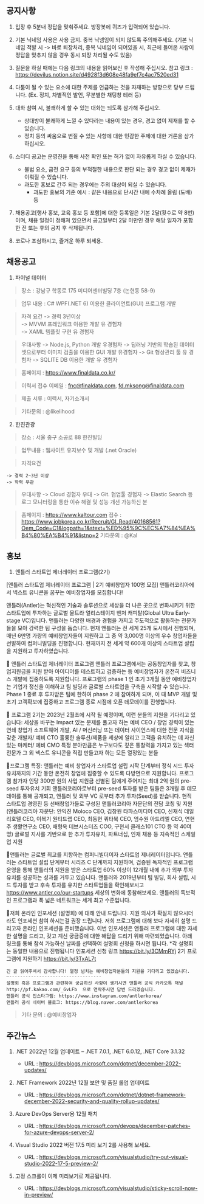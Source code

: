 ## 공지사항
1) 입장 후 5분내 정답을 맞춰주세요. 방장봇에 퀴즈가 입력되어 있습니다.

2) 기본 닉네임 사용은 사용 금지. 중복 닉넴임이 되지 않도록 주의해주세요.
   (기본 닉네임 적발 시 -> 바로 퇴장처리, 중복 닉네임이 되어있을 시, 최근에 들어온 사람이 정답을 맞추지 않을 경우 동시 퇴장 처리될 수도 있음)

3) 질문을 하실 때에는 다음 링크의 내용을 읽어보신 후 작성해 주십시오.
   참고 링크 : https://devilus.notion.site/d4928f3d608e48fa9ef7c4ac7520ed31

4) 다툼이 될 수 있는 요소에 대한 주제를 언급하는 것을 자재하는 방향으로 당부 드립니다.
   (Ex. 정치, 차별적인 발언, 무분별한 채팅창 테러 등)

5) 대화 참여 시, 불쾌하게 할 수 있는 대화는 되도록 삼가해 주십시오.
    - 상대방이 불쾌하게 느낄 수 있다라는 내용이 있는 경우, 경고 없이 제재를 할 수 있습니다.
    - 정치 등의 싸움으로 번질 수 있는 사항에 대한 민감한 주제에 대한 거론을 삼가하십시오.

6) 스터디 공고는 운영진을 통해 사전 확인 또는 허가 없이 자유롭게 하실 수 있습니다.
    - 불법 요소, 금전 요구 등의 부적절한 내용으로 판단 되는 경우 경고 없이 제재가 이뤄질 수 있습니다.
    - 과도한 홍보로 간주 되는 경우에는 주의 대상이 되실 수 있습니다.
        * 과도한 홍보의 기준 예시 : 같은 내용으로 단시간 내에 수차례 올림 (도배) 등

7) 채용공고[행사 홍보, 교육 홍보 등 포함]에 대한 등록일은 기본 2달(횟수로 약 8번)이며,
   채용 일정이 정해져 있으면서 공고일부터 2달 미만인 경우 해당 일자가 포함한 전 또는 후의 공지 후 삭제됩니다.

8) 코로나 조심하시고, 즐거운 하루 되세용.


## 채용공고
1) 파이널 데이터
    
  > 장소 : 강남구 학동로 175 미디어센터빌딩 7층 (논현동 58-9)
    
  > 업무 내용 : C# WPF(.NET 6) 이용한 클라이언트(GUI) 프로그램 개발          
        
  > 자격 요건
    -> 경력 3년이상         
    -> MVVM 프레임워크 이용한 개발 유 경험자                    
    -> XAML 템플릿 구현 유 경험자               

  > 우대사항
    -> Node.js, Python 개발 유경험자
    -> 딥러닝 기반의 학습된 데이터셋으로부터 이미지 검출을 이용한 GUI 개발 유경험자
    -> Git 형상관리 툴 유 경험자
    -> SQLITE DB 이용한 개발 유 경험자

  > 홈페이지 :  https://www.finaldata.co.kr/
   
  > 이력서 접수 이메일 :  fnc@finaldata.com, fd.mksong@finaldata.com
   
  > 제출 서류 : 이력서, 자기소개서   
   
  > 기타문의 : @likelihood

2) 한진관광

  > 장소 : 서울 중구 소공로 88 한진빌딩

  > 업무내용 : 웹사이트 유지보수 및 개발 (.net Oracle)

  > 자격요건

    -> 경력 2~3년 이상
    -> 학력 무관
    
  > 우대사항
    -> Cloud 경험자 우대
    -> Git. 협업툴 경험자
    -> Elastic Search 등 로그 모니터링을 통한 이슈 해결 및 성능 개선 가능하신 분
    
  > 홈페이지 : https://www.kaltour.com
  > 접수 : https://www.jobkorea.co.kr/Recruit/GI_Read/40168561?Oem_Code=C1&logpath=1&stext=%ED%95%9C%EC%A7%84%EA%B4%80%EA%B4%91&listno=2
  > 기타문의 : @Kal


## 홍보
1) 엔틀러 스타트업 제너레이터 프로그램(2기)

  [앤틀러 스타트업 제너레이터 프로그램 | 2기 예비창업자 100명 모집]
  앤틀러코리아에서 넥스트 유니콘을 꿈꾸는 예비창업자를 모집합니다!
 
  앤틀러(Antler)는 혁신적인 기술과 솔루션으로 세상을 더 나은 곳으로 변화시키기 위한 스타트업에 투자하는 글로벌 울트라 얼리스테이지 벤처 캐피탈(Global Ultra Early-stage VC)입니다. 앤틀러는 다양한 배경과 경험을 가지고 주도적으로 활동하는 전문가들을 모아 강력한 팀 구성을 돕습니다. 현재 앤틀러는 전 세계 25개 도시에서 진행되며, 매년 6만명 가량의 예비창업자들이 지원하고 그 중 약 3,000명 이상의 우수 창업자들을 선발하여 컴퍼니빌딩을 진행합니다. 현재까지 전 세계 약 600개 이상의 스타트업 설립을 지원하고 투자하였습니다.
 
  🔻 앤틀러 스타트업 제너레이터 프로그램
  앤틀러 프로그램에서는 공동창업자를 찾고, 창업지원금을 지원 받아 아이디어를 테스트하고 검증하는 등 예비창업자가 온전히 비즈니스 개발에 집중하도록 지원합니다. 프로그램의 phase 1 인 초기 3개월 동안 예비창업자는 기업가 정신을 이해하고 팀 빌딩과 글로벌 스타트업을 구축을 시작할 수 있습니다. Phase 1 종료 후 투자받은 팀에 한하여 phase 2 에 참여하게 되며, 이 때 MVP 개발 및 초기 고객확보에 집중하고 프로그램 종료 시점에 오픈 데모데이를 진행합니다.
 
  🔻 프로그램 2기는 2023년 2월초에 시작 될 예정이며, 이런 분들의 지원을 기다리고 있습니다:
    세상을 바꾸는 Impact 있는 문제를 풀고자 하는 예비 CEO / 창업 경력이 있는 연쇄 창업가
    소프트웨어 개발, AI / 머신러닝 또는 데이터 사이언스에 대한 전문 지식을 갖춘 개발자/ 예비 CTO
    훌륭한 솔루션/제품을 세상에 알리고 고객을 유치하는 데 자신있는 마케터/ 예비 CMO
    특정 분야만큼은 누구보다도 깊은 통찰력을 가지고 있는 섹터 전문가
    그 외 넥스트 유니콘을 직접 만들고자 하는 모든 열정있는 분들

  🔻프로그램 특징: 앤틀러는 예비 창업자가 스타트업 설립 시작 단계부터 정식 시드 투자 유치까지의 기간 동안 온전히 창업에 집중할 수 있도록 다방면으로 지원합니다.
    프로그램 참가자 인당 300만 원의 사업 지원금
    선별된 팀에게 주어지는 최대 2억 원의 pre-seed 투자유치 기회
    앤틀러코리아로부터 pre-seed 투자를 받은 팀들은 3개월 후 데모데이를 통해 공개되고, 앤틀러 및 외부 VC 로부터 추가 투자(Seed)를 받습니다.
    현직 스타트업 경영진 등 선배창업가들로 구성된 앤틀러코리아 자문단의 전담 코칭 및 지원
    (앤틀러코리아 자문단: 안익진 Moloco CEO, 김창원 타파스미디어 CEO, 신재식 데일리호텔 CEO, 이복기 원티드랩 CEO, 최동현 쿼타북 CEO, 엄수원 아드리엘 CEO, 연현주 생활연구소 CEO, 배형욱 데브시스터즈 COO, 구현서 클래스101 CTO 등 약 40여명)
    글로벌 지사를 기반으로 한 추가 투자유치, 파트너십, 인재 채용 등 지속적인 스케일업 지원

  🔻앤틀러는 글로벌 최고를 지향하는 컴퍼니빌더이자 스타트업 제너레이터입니다.
    앤틀러는 스타트업 설립 단계부터 시리즈 C 단계까지 지원하며, 검증된 독자적인 프로그램 운영을 통해 앤틀러의 지원을 받은 스타트업 60% 이상이 12개월 내에 추가 외부 투자유치를 성공하는 성과를 거두고 있습니다.
    앤틀러와 2019년부터 팀 빌딩, 회사 설립, 시드 투자를 받고 후속 투자를 유치한 스타트업들을 확인해보시고 https://www.antler.co/our-startups 세상의 변화에 동참해보세요. 앤틀러의 독보적인 프로그램과 폭 넓은 네트워크는 세계 최고 수준입니다.


  🔻저희 온라인 인포세션 (설명회) 에 대해 안내 드립니다. 지원 의사가 확실치 않으시더라도 인포세션 참여 하시는걸 권장 드립니다. 
    저희 프로그램에 대해 보다 자세히 설명 드리고자 온라인 인포세션을 준비했습니다. 이번 인포세션은 앤틀러 프로그램에 대한 자세한 설명을 드리고, 갖고 계신 궁금증에 대한 해답을 드리기 위해 마련되었습니다.
    아래 링크를 통해 참석 가능하신 날짜를 선택하여 설명회 신청을 하시면 됩니다. *각 설명회는 동일한 내용으로 진행됩니다
    인포세션 신청 링크  https://bit.ly/3CMmRYj
    2기 프로그램에 지원하기 https://bit.ly/3TxAL7t
 
    긴 글 읽어주셔서 감사합니다! 열정 넘치는 예비창업자분들의 지원을 기다리고 있겠습니다.
    —----------------------------------
    설명회 혹은 프로그램과 관련하여 궁금하신 사항이 생기시면 앤틀러 공식 카카오톡 채널 http://pf.kakao.com/_GvLFb  으로 연락주시면 답변 드리겠습니다.
    앤틀러 공식 인스타그램: https://www.instagram.com/antlerkorea/ 
    앤틀러 공식 네이버 블로그: https://blog.naver.com/antlerkorea

  > 기타 문의 : @예비창업자

## 주간뉴스
1) .NET 2022년 12월 업데이트 – .NET 7.0.1, .NET 6.0.12, .NET Core 3.1.32
    - URL : https://devblogs.microsoft.com/dotnet/december-2022-updates/

2) .NET Framework 2022년 12월 보안 및 품질 롤업 업데이트
    - URL : https://devblogs.microsoft.com/dotnet/dotnet-framework-december-2022-security-and-quality-rollup-updates/

3) Azure DevOps Server용 12월 패치
    - URL : https://devblogs.microsoft.com/devops/december-patches-for-azure-devops-server-2/

4) Visual Studio 2022 버전 17.5 미리 보기 2를 사용해 보세요.
    - URL : https://devblogs.microsoft.com/visualstudio/try-out-visual-studio-2022-17-5-preview-2/

5) 고정 스크롤이 이제 미리보기로 제공됩니다.
    - URL : https://devblogs.microsoft.com/visualstudio/sticky-scroll-now-in-preview/
